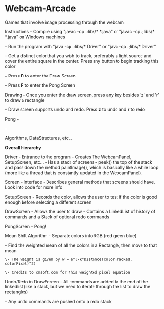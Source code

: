 Webcam-Arcade
=============

Games that involve image processing through the webcam

Instructions
\- Compile using "javac -cp .:libs/\* \*.java" or "javac -cp .;libs/\* \*.java" on Windows machines

\- Run the program with "java -cp .:libs/\* Driver" or "java -cp .;libs/\* Driver"

\- Get a distinct color that you wish to track, preferably a light source and cover the entire square in the center. Press any button to begin tracking this color

\- Press **D** to enter the Draw Screen

\- Press **P** to enter the Pong Screen

Drawing
\- Once you enter the draw screen, press any key besides 'z' and 'r' to draw a rectangle

\- Draw screen supports undo and redo. Press **z** to undo and **r** to redo

Pong
\- 

\-


Algorithms, DataStructures, etc...

**Overall hierarchy**

Driver - Entrance to the program
	   - Creates The WebcamPanel, SetupScreen, etc...
	   - Has a stack of screens
			- peek() the top of the stack and pass down the method paintImage(), which is basically like a while loop (more like a thread									that is constantly updated in the WebcamPanel).

Screen - Interface
			- Describes general methods that screens should have. Look into code for more info

SetupScreen - Records the color, allows the user to test if the color is good enough before selecting a different screen

DrawScreen - Allows the user to draw
		   - Contains a LinkedList of history of commands and a Stack of optional redo commands

PongScreen - Pong!

Mean Shift Algorithm
\- Separate colors into RGB (red green blue)

\- Find the weighted mean of all the colors in a Rectangle, then move to that mean

	\- The weight is given by w = e^(-k*Distance(colorTracked, colorPixel)^2)

	\- Credits to cmsoft.com for this weighted pixel equation

Undo/Redo in DrawScreen
\- All commands are added to the end of the linkedlist (like a stack, but we need to iterate through the list to draw the rectangles)

\- Any undo commands are pushed onto a redo stack
